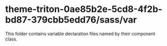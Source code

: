 # theme-triton-0ae85b2e-5cd8-4f2b-bd87-379cbb5edd76/sass/var

This folder contains variable declaration files named by their component class.
